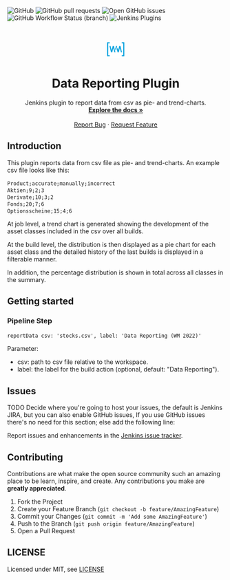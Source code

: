 ![GitHub](https://img.shields.io/github/license/simonsymhoven/data-reporting-plugin)
![GitHub pull requests](https://img.shields.io/github/issues-pr/simonsymhoven/data-reporting-plugin)
![Open GitHub issues](https://img.shields.io/github/issues/simonsymhoven/data-reporting-plugin)
![GitHub Workflow Status (branch)](https://img.shields.io/github/workflow/status/simonsymhoven/data-reporting-plugin/GitHub%20CI/master?label=GitHub%20CI)
![Jenkins Plugins](https://img.shields.io/jenkins/plugin/v/data-reporting-plugin?label=latest%20version)


<!-- PROJECT LOGO -->
<br />
<p align="center">
  <a href="#">
   <img src="src/main/webapp/icons/wm-logo-48x48.png" alt="Logo" width="40" height="40">
  </a>

  <h1 align="center">Data Reporting Plugin</h1>

  <p align="center">
    Jenkins plugin to report data from csv as pie- and trend-charts.
    <br />
    <a href="https://github.com/simonsymhoven/data-reporting-plugin/blob/master/README.md"><strong>Explore the docs »</strong></a>
    <br />
    <br />
    <a href="https://github.com/simonsymhoven/data-reporting-plugin/issues">Report Bug</a>
    ·
    <a href="https://github.com/simonsymhoven/data-reporting-plugin/issues">Request Feature</a>
  </p>
</p>

## Introduction

This plugin reports data from csv file as pie- and trend-charts. An example csv file looks like this:

```
Product;accurate;manually;incorrect
Aktien;9;2;3
Derivate;10;3;2
Fonds;20;7;6
Optionsscheine;15;4;6
```

At job level, a trend chart is generated showing the development 
of the asset classes included in the csv over all builds.

At the build level, the distribution is then displayed as 
a pie chart for each asset class and the detailed history of the last 
builds is displayed in a filterable manner.

In addition, the percentage distribution is shown 
in total across all classes in the summary.

## Getting started

### Pipeline Step

```
reportData csv: 'stocks.csv', label: 'Data Reporting (WM 2022)' 
```

Parameter: 

* csv: path to csv file relative to the workspace.
* label: the label for the build action (optional, default: "Data Reporting").

## Issues

TODO Decide where you're going to host your issues, the default is Jenkins JIRA, but you can also enable GitHub issues,
If you use GitHub issues there's no need for this section; else add the following line:

Report issues and enhancements in the [Jenkins issue tracker](https://issues.jenkins-ci.org/).

## Contributing

Contributions are what make the open source community such an amazing place to be learn,
inspire, and create. Any contributions you make are **greatly appreciated**.

1.  Fork the Project
2.  Create your Feature Branch (`git checkout -b feature/AmazingFeature`)
3.  Commit your Changes (`git commit -m 'Add some AmazingFeature'`)
4.  Push to the Branch (`git push origin feature/AmazingFeature`)
5.  Open a Pull Request

## LICENSE

Licensed under MIT, see [LICENSE](LICENSE.md)

